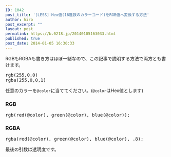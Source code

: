 ```yaml
---
ID: 1042
post_title: '[LESS] Hex値(16進数のカラーコード)をRGB値へ変換する方法'
author: hiro
post_excerpt: ""
layout: post
permalink: https://b.0218.jp/20140105163033.html
published: true
post_date: 2014-01-05 16:30:33
---
```

RGBもRGBAも書き方はほぼ一緒なので、この記事で説明する方法で両方とも書けます。
<pre>rgb(255,0,0)
rgba(255,0,0,1)</pre>
<!--more-->
任意のカラーを<code>@color</code>に当ててください。(<code>@color</code>はHex値とします)

<h3>RGB</h3>
<pre class="prettyprint linenums lang-css">rgb(red(@color), green(@color), blue(@color));</pre>

<h3>RGBA</h3>
<pre class="prettyprint linenums lang-css">rgba(red(@color), green(@color), blue(@color), .8);</pre>
<span class="text-muted">最後の引数は透明度です。</span>